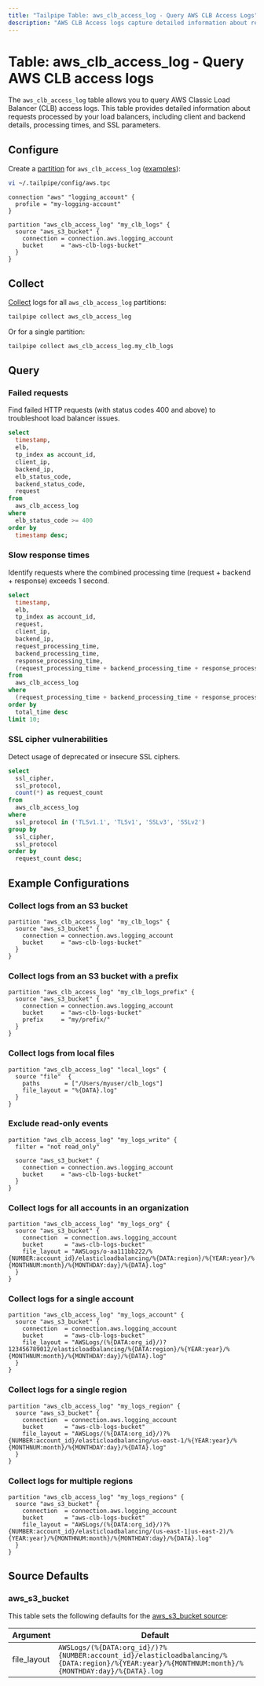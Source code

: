 ```yaml
---
title: "Tailpipe Table: aws_clb_access_log - Query AWS CLB Access Logs"
description: "AWS CLB Access logs capture detailed information about requests processed by a Classic Load Balancer, including client information, backend responses, and SSL details. This table provides a structured representation of the log data."
---
```


# Table: aws_clb_access_log - Query AWS CLB access logs

The `aws_clb_access_log` table allows you to query AWS Classic Load Balancer (CLB) access logs. This table provides detailed information about requests processed by your load balancers, including client and backend details, processing times, and SSL parameters.

## Configure

Create a [partition](https://tailpipe.io/docs/manage/partition) for `aws_clb_access_log` ([examples](https://hub.tailpipe.io/plugins/turbot/aws/tables/aws_clb_access_log#example-configurations)):

```sh
vi ~/.tailpipe/config/aws.tpc
```

```hcl
connection "aws" "logging_account" {
  profile = "my-logging-account"
}

partition "aws_clb_access_log" "my_clb_logs" {
  source "aws_s3_bucket" {
    connection = connection.aws.logging_account
    bucket     = "aws-clb-logs-bucket"
  }
}
```

## Collect

[Collect](https://tailpipe.io/docs/manage/collection) logs for all `aws_clb_access_log` partitions:

```sh
tailpipe collect aws_clb_access_log
```

Or for a single partition:

```sh
tailpipe collect aws_clb_access_log.my_clb_logs
```

## Query

### Failed requests

Find failed HTTP requests (with status codes 400 and above) to troubleshoot load balancer issues.

```sql
select
  timestamp,
  elb,
  tp_index as account_id,
  client_ip,
  backend_ip,
  elb_status_code,
  backend_status_code,
  request
from
  aws_clb_access_log
where
  elb_status_code >= 400
order by
  timestamp desc;
```

### Slow response times

Identify requests where the combined processing time (request + backend + response) exceeds 1 second.

```sql
select
  timestamp,
  elb,
  tp_index as account_id,
  request,
  client_ip,
  backend_ip,
  request_processing_time,
  backend_processing_time,
  response_processing_time,
  (request_processing_time + backend_processing_time + response_processing_time) as total_time
from
  aws_clb_access_log
where
  (request_processing_time + backend_processing_time + response_processing_time) > 1
order by
  total_time desc
limit 10;
```

### SSL cipher vulnerabilities

Detect usage of deprecated or insecure SSL ciphers.

```sql
select
  ssl_cipher,
  ssl_protocol,
  count(*) as request_count
from
  aws_clb_access_log
where
  ssl_protocol in ('TLSv1.1', 'TLSv1', 'SSLv3', 'SSLv2')
group by
  ssl_cipher,
  ssl_protocol
order by
  request_count desc;
```

## Example Configurations

### Collect logs from an S3 bucket

```hcl
partition "aws_clb_access_log" "my_clb_logs" {
  source "aws_s3_bucket" {
    connection = connection.aws.logging_account
    bucket     = "aws-clb-logs-bucket"
  }
}
```

### Collect logs from an S3 bucket with a prefix

```hcl
partition "aws_clb_access_log" "my_clb_logs_prefix" {
  source "aws_s3_bucket" {
    connection = connection.aws.logging_account
    bucket     = "aws-clb-logs-bucket"
    prefix     = "my/prefix/"
  }
}
```

### Collect logs from local files

```hcl
partition "aws_clb_access_log" "local_logs" {
  source "file"  {
    paths       = ["/Users/myuser/clb_logs"]
    file_layout = "%{DATA}.log"
  }
}
```

### Exclude read-only events

```hcl
partition "aws_clb_access_log" "my_logs_write" {
  filter = "not read_only"

  source "aws_s3_bucket" {
    connection = connection.aws.logging_account
    bucket     = "aws-clb-logs-bucket"
  }
}
```

### Collect logs for all accounts in an organization

```hcl
partition "aws_clb_access_log" "my_logs_org" {
  source "aws_s3_bucket" {
    connection  = connection.aws.logging_account
    bucket      = "aws-clb-logs-bucket"
    file_layout = "AWSLogs/o-aa111bb222/%{NUMBER:account_id}/elasticloadbalancing/%{DATA:region}/%{YEAR:year}/%{MONTHNUM:month}/%{MONTHDAY:day}/%{DATA}.log"
  }
}
```

### Collect logs for a single account

```hcl
partition "aws_clb_access_log" "my_logs_account" {
  source "aws_s3_bucket" {
    connection  = connection.aws.logging_account
    bucket      = "aws-clb-logs-bucket"
    file_layout = "AWSLogs/(%{DATA:org_id}/)?123456789012/elasticloadbalancing/%{DATA:region}/%{YEAR:year}/%{MONTHNUM:month}/%{MONTHDAY:day}/%{DATA}.log"
  }
}
```

### Collect logs for a single region

```hcl
partition "aws_clb_access_log" "my_logs_region" {
  source "aws_s3_bucket" {
    connection  = connection.aws.logging_account
    bucket      = "aws-clb-logs-bucket"
    file_layout = "AWSLogs/(%{DATA:org_id}/)?%{NUMBER:account_id}/elasticloadbalancing/us-east-1/%{YEAR:year}/%{MONTHNUM:month}/%{MONTHDAY:day}/%{DATA}.log"
  }
}
```

### Collect logs for multiple regions

```hcl
partition "aws_clb_access_log" "my_logs_regions" {
  source "aws_s3_bucket" {
    connection  = connection.aws.logging_account
    bucket      = "aws-clb-logs-bucket"
    file_layout = "AWSLogs/(%{DATA:org_id}/)?%{NUMBER:account_id}/elasticloadbalancing/(us-east-1|us-east-2)/%{YEAR:year}/%{MONTHNUM:month}/%{MONTHDAY:day}/%{DATA}.log"
  }
}
```

## Source Defaults

### aws_s3_bucket

This table sets the following defaults for the [aws_s3_bucket source](https://hub.tailpipe.io/plugins/turbot/aws/sources/aws_s3_bucket#arguments):

| Argument      | Default |
|--------------|---------|
| file_layout  | `AWSLogs/(%{DATA:org_id}/)?%{NUMBER:account_id}/elasticloadbalancing/%{DATA:region}/%{YEAR:year}/%{MONTHNUM:month}/%{MONTHDAY:day}/%{DATA}.log` |
